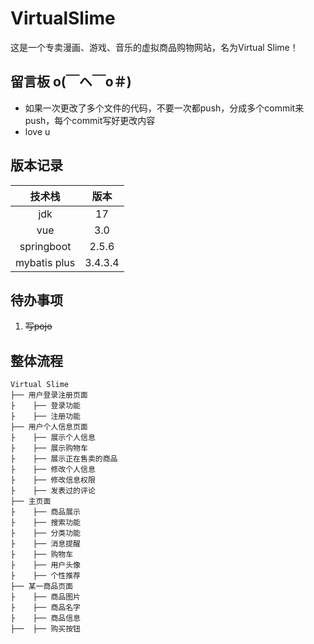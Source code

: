 # VirtualSlime
这是一个专卖漫画、游戏、音乐的虚拟商品购物网站，名为Virtual Slime！

## 留言板 o(￣ヘ￣o＃)
+ 如果一次更改了多个文件的代码，不要一次都push，分成多个commit来push，每个commit写好更改内容
+ love u

## 版本记录
|技术栈|版本|
|:-:|:-:|
|jdk|17|
|vue|3.0|
|springboot|2.5.6|
|mybatis plus|3.4.3.4|

## 待办事项
1. ~~写pojo~~

## 整体流程
```
Virtual Slime
├── 用户登录注册页面
├    ├── 登录功能
├    ├── 注册功能
├── 用户个人信息页面
├    ├── 展示个人信息
├    ├── 展示购物车
├    ├── 展示正在售卖的商品
├    ├── 修改个人信息
├    ├── 修改信息权限
├    ├── 发表过的评论
├── 主页面
├    ├── 商品展示
├    ├── 搜索功能
├    ├── 分类功能
├    ├── 消息提醒
├    ├── 购物车
├    ├── 用户头像
├    ├── 个性推荐
├── 某一商品页面
├    ├── 商品图片
├    ├── 商品名字
├    ├── 商品信息
├──  ├── 购买按钮
```
